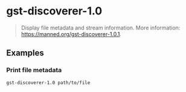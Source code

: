 # gst-discoverer-1.0

> Display file metadata and stream information. More information: <https://manned.org/gst-discoverer-1.0.1>.

## Examples

### Print file metadata

```bash
gst-discoverer-1.0 path/to/file
```
